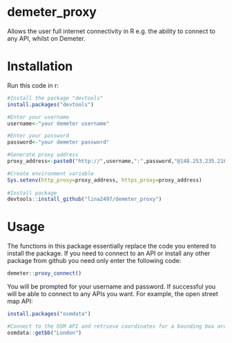 # demeter_proxy
Allows the user full internet connectivity in R e.g. the ability to connect to any API, whilst on Demeter.

# Installation

Run this code in r:


```r
#Install the package "devtools"
install.packages("devtools")

#Enter your username
username<-"your demeter username"

#Enter your password
password<-"your demeter password"

#Generate proxy address
proxy_address<-paste0("http://",username,":",password,"@148.253.235.216:80")

#Create environment variable
Sys.setenv(http_proxy=proxy_address, https_proxy=proxy_address)
  
#Install package
devtools::install_github("lina2497/demeter_proxy")
```

# Usage

The functions in this package essentially replace the code you entered to install the package.
If you need to connect to an API or install any other package from github you need only enter the following code:

```r
demeter::proxy_connect()

```

You will be prompted for your username and password. If successful you will be able to connect to any APIs you want. For example, the open street map API:

```r
install.packages("osmdata")

#Connect to the OSM API and retrieve coordinates for a bounding box around London:
osmdata::getbb("London")
```
